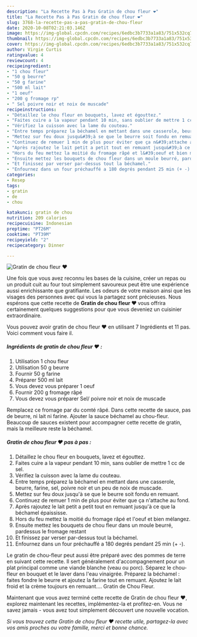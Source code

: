 ```yaml
---
description: "La Recette Pas à Pas Gratin de chou fleur ❤"
title: "La Recette Pas à Pas Gratin de chou fleur ❤"
slug: 3768-la-recette-pas-a-pas-gratin-de-chou-fleur
date: 2020-10-08T02:21:03.146Z
image: https://img-global.cpcdn.com/recipes/6edbc3b7733a1a83/751x532cq70/gratin-de-chou-fleur-❤-photo-principale-de-la-recette.jpg
thumbnail: https://img-global.cpcdn.com/recipes/6edbc3b7733a1a83/751x532cq70/gratin-de-chou-fleur-❤-photo-principale-de-la-recette.jpg
cover: https://img-global.cpcdn.com/recipes/6edbc3b7733a1a83/751x532cq70/gratin-de-chou-fleur-❤-photo-principale-de-la-recette.jpg
author: Virgie Curtis
ratingvalue: 4
reviewcount: 4
recipeingredient:
- "1 chou fleur"
- "50 g beurre"
- "50 g farine"
- "500 ml lait"
- "1 oeuf"
- "200 g fromage rp"
- " Sel poivre noir et noix de muscade"
recipeinstructions:
- "Détaillez le chou fleur en bouquets, lavez et égouttez."
- "Faites cuire a la vapeur pendant 10 min, sans oublier de mettre 1 cc de sel."
- "Vérifiez la cuisson avec la lame du couteau."
- "Entre temps préparez la béchamel en mettant dans une casserole, beurre, farine, sel, poivre noir et un peu de noix de muscade."
- "Mettez sur feu doux jusqu&#39;à se que le beurre soit fondu en remuant."
- "Continuez de remuer 1 min de plus pour éviter que ça n&#39;attache au fond."
- "Après rajoutez le lait petit a petit tout en remuant jusqu&#39;à ce que la béchamel épaississe."
- "Hors du feu mettez la moitié du fromage râpé et l&#39;oeuf et bien mélangez."
- "Ensuite mettez les bouquets de chou fleur dans un moule beurré, pardessus le fromage restant"
- "Et finissez par verser par-dessus tout la béchamel."
- "Enfournez dans un four préchauffé a 180 degrés pendant 25 min (+ -)."
categories:
- Resep
tags:
- gratin
- de
- chou

katakunci: gratin de chou 
nutrition: 209 calories
recipecuisine: Indonesian
preptime: "PT26M"
cooktime: "PT39M"
recipeyield: "2"
recipecategory: Dinner

---
```



![Gratin de chou fleur ❤](https://img-global.cpcdn.com/recipes/6edbc3b7733a1a83/751x532cq70/gratin-de-chou-fleur-❤-photo-principale-de-la-recette.jpg)

Une fois que vous avez reconnu les bases de la cuisine, créer un repas ou un produit cuit au four tout simplement savoureux peut être une expérience aussi enrichissante que gratifiante. Les odeurs de votre maison ainsi que les visages des personnes avec qui vous la partagez sont précieuses. Nous espérons que cette recette de <strong> Gratin de chou fleur ❤ </strong> vous offrira certainement quelques suggestions pour que vous deveniez un cuisinier extraordinaire.

<!--inarticleads1-->

Vous pouvez avoir gratin de chou fleur ❤ en utilisant 7 Ingrédients et 11 pas. Voici comment vous faire il.

##### Ingrédients de gratin de chou fleur ❤ :

1. Utilisation 1 chou fleur
1. Utilisation 50 g beurre
1. Fournir 50 g farine
1. Préparer 500 ml lait
1. Vous devez vous préparer 1 oeuf
1. Fournir 200 g fromage râpé
1. Vous devez vous préparer  Sel/ poivre noir et noix de muscade


Remplacez ce fromage par du comté râpé. Dans cette recette de sauce, pas de beurre, ni lait ni farine. Ajouter la sauce béchamel au chou-fleur. Beaucoup de sauces existent pour accompagner cette recette de gratin, mais la meilleure reste la béchamel. 

<!--inarticleads2-->

##### Gratin de chou fleur ❤ pas à pas :

1. Détaillez le chou fleur en bouquets, lavez et égouttez.
1. Faites cuire a la vapeur pendant 10 min, sans oublier de mettre 1 cc de sel.
1. Vérifiez la cuisson avec la lame du couteau.
1. Entre temps préparez la béchamel en mettant dans une casserole, beurre, farine, sel, poivre noir et un peu de noix de muscade.
1. Mettez sur feu doux jusqu&#39;à se que le beurre soit fondu en remuant.
1. Continuez de remuer 1 min de plus pour éviter que ça n&#39;attache au fond.
1. Après rajoutez le lait petit a petit tout en remuant jusqu&#39;à ce que la béchamel épaississe.
1. Hors du feu mettez la moitié du fromage râpé et l&#39;oeuf et bien mélangez.
1. Ensuite mettez les bouquets de chou fleur dans un moule beurré, pardessus le fromage restant
1. Et finissez par verser par-dessus tout la béchamel.
1. Enfournez dans un four préchauffé a 180 degrés pendant 25 min (+ -).


Le gratin de chou-fleur peut aussi être préparé avec des pommes de terre en suivant cette recette. Il sert généralement d&#39;accompagnement pour un plat principal comme une viande blanche (veau ou porc). Séparez le chou-fleur en bouquet et le laver dans l&#39;eau vinaigrée. Préparez la béchamel : faites fondre le beurre et ajoutez la farine tout en remuant. Ajoutez le lait froid et la crème toujours en remuant.… Gratin de Chou Fleur. 

<!--inarticleads1-->

<p>
Maintenant que vous avez terminé cette recette de Gratin de chou fleur ❤, explorez maintenant les recettes, implémentez-la et profitez-en. Vous ne savez jamais - vous avez tout simplement découvert une nouvelle vocation.
</p>

<p>
<i>Si vous trouvez cette Gratin de chou fleur ❤ recette utile, partagez-la avec vos amis proches ou votre famille, merci et bonne chance.</i>
</p>
